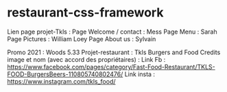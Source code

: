 # restaurant-css-framework
Lien page projet-Tkls : 
Page Welcome / contact : Mess
Page Menu : Sarah
Page Pictures : William Loey
Page About us : Sylvain

Promo 2021 : Woods 5.33
Projet-restaurant : Tkls Burgers and Food
Credits image et nom (avec accord des propriétaires) : 
Link Fb :
https://www.facebook.com/pages/category/Fast-Food-Restaurant/TKLS-FOOD-BurgersBeers-110805740802476/
Link insta : https://www.instagram.com/tkls_food/
